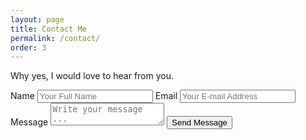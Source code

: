 ```yaml
---
layout: page
title: Contact Me
permalink: /contact/
order: 3
---
```


<p class="f4 pt3 pb2">Why yes, I would love to hear from you.</p>

<form class='black-80' action="https://getsimpleform.com/messages?form_api_token=f03e70e81be4a6ba5d7c6b6483ab89a9" method="post">
  <input type='hidden' name='redirect_to' value='http://behicakgun.com/thank-you' />
    <label>Name</label>
    <input type='text' class='ba f6 b--black-20 pa2 mb2 db w-50' name='name' placeholder='Your Full Name' />
    <label>Email</label>
    <input type='email' class='ba f6 b--black-20 pa2 mb2 db w-50' name='email' placeholder='Your E-mail Address' />
    <label>Message</label>
    <textarea class='db f6 border-box hover-black w-100 measure ba b--black-20 pa2 br2 mb2' name='message' placeholder='Write your message ...'></textarea>
    <input class='bn mt3 bg-gray pa2 br2 white hover-bg-green pointer' type='submit' value='Send Message' />
</form>
